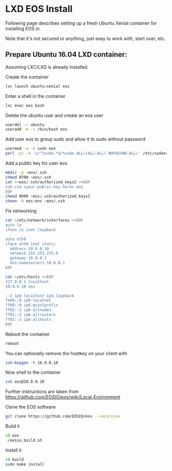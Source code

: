# LXD EOS Install

Following page describes setting up a fresh Ubuntu Xenial container for installing EOS in.

Note that it's not secured or anything, just easy to work with, start over, etc.

## Prepare Ubuntu 16.04 LXD container:

Assuming LXC/LXD is already installed.

Create the container
```sh
lxc launch ubuntu:xenial eos
```

Enter a shell in the container
```sh
lxc exec eos bash
```

Delete the ubuntu user and create an eos user
```sh
userdel -r ubuntu
useradd -m -s /bin/bash eos
```

Add user eos to group sudo and allow it to sudo without password
```sh
usermod -a -G sudo eos
perl -pi -e 's/^%sudo.*$/%sudo ALL=(ALL:ALL) NOPASSWD:ALL/' /etc/sudoers
```

Add a public key for user eos
```sh
mkdir -p ~eos/.ssh
chmod 0700 ~eos/.ssh
cat >~eos/.ssh/authorized_keys2 <<EOF
ssh-rsa <your-public-key-here> eos
EOF
chmod 0600 ~eos/.ssh/authorized_keys2
chown -R eos:eos ~eos/.ssh
```

Fix networking
```sh
cat >/etc/network/interfaces <<EOF
auto lo
iface lo inet loopback

auto eth0
iface eth0 inet static
  address 10.0.0.10
  netmask 255.255.255.0
  gateway 10.0.0.1
  dns-nameservers 10.0.0.1
EOF

cat >/etc/hosts <<EOF
127.0.0.1 localhost
10.0.0.10 eos

::1 ip6-localhost ip6-loopback
fe00::0 ip6-localnet
ff00::0 ip6-mcastprefix
ff02::1 ip6-allnodes
ff02::2 ip6-allrouters
ff02::3 ip6-allhosts
EOF
```

Reboot the container
```sh
reboot
```

You can optionally remove the hostkey on your client with
```sh
ssh-keygen -R 10.0.0.10
```

Now shell to the container
```sh
ssh eos@10.0.0.10
```

Further instructions are taken from https://github.com/EOSIO/eos/wiki/Local-Environment

Clone the EOS software
```sh
git clone https://github.com/EOSIO/eos --recursive
```

Build it
```sh
cd eos
./eosio_build.sh
```

Install it
```sh
cd build
sudo make install
```
